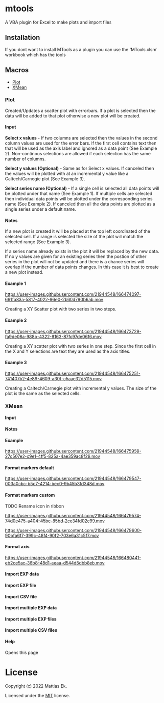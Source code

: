 # mtools
A VBA plugin for Excel to make plots and import files

## Installation

If you dont want to install MTools as a plugin you can use the 'MTools.xlsm' workbook which has the tools 


## Macros
  - [Plot](#Plot)
  - [XMean](#XMean)


### Plot
Created/Updates a scatter plot with errorbars. If a plot is selected then the data will be added to that plot otherwise a new plot will be created.

#### Input
**Select x values** - If two columns are selected then the values in the second column values are used for the error bars. If the first cell contains text then that will be used as the axis label and ignored as a data point (See Example 2). Non-continous selections are allowed if each selection has the same number of columns.

**Select y values (Optional)** - Same as for Select x values. If canceled then the values will be plotted with at an incremental y value like a Caltech/Carnegie plot (See Example 3).

**Select series name (Optional)** - If a single cell is selected all data points will be plotted under that name (See Example 1). If multiple cells are selected then individual data points will be plotted under the corresponding series name (See Example 2). If canceled then all the data points are plotted as a single series under a default name.

#### Notes
If a new plot is created it will be placed at the top left coordinated of the selected cell. If a range is selected the size of the plot will match the selected range (See Example 3).

If a series name already exists in the plot it will be replaced by the new data. If no y values are given for an existing series then the postion of other series in the plot will not be updated and there is a chance series will overlap if the number of data points changes. In this case it is best to create a new plot instead.

#### Example 1

https://user-images.githubusercontent.com/21944548/166474097-691fa83a-5817-4022-96e0-2b60d790b6ab.mov

Creating a XY Scatter plot with two series in two steps.

#### Example 2

https://user-images.githubusercontent.com/21944548/166473729-fa9de08a-988b-4322-8163-87fc97de06f6.mov

Creating a XY scatter plot with two series in one step. Since the first cell in the X and Y selections are text they are used as the axis titles.

#### Example 3

https://user-images.githubusercontent.com/21944548/166475251-741407b2-4e89-4609-a30f-c5aae32d5115.mov

Creating a Caltech/Carnegie plot with incremental y values. The size of the plot is the same as the selected cells.

### XMean

#### Input


#### Notes

#### Example



https://user-images.githubusercontent.com/21944548/166475959-27c507e2-c9e1-4ff5-825a-4ae359ac8f29.mov


#### Format markers default



https://user-images.githubusercontent.com/21944548/166479547-003a0cbc-b5c7-4214-bec0-9b45b3fd348d.mov


#### Format markers custom
TODO Rename icon in ribbon


https://user-images.githubusercontent.com/21944548/166479574-74d0e475-a404-45bc-85bd-2ce34fd02c99.mov



https://user-images.githubusercontent.com/21944548/166479600-90bfa6f7-399c-48f4-90f2-703e6a31c5f7.mov


#### Format axis


https://user-images.githubusercontent.com/21944548/166480441-eb2ce5ac-36b8-48d1-aeaa-d544d5dbb8eb.mov


#### Import EXP data

#### Import EXP file

#### Import CSV file

#### Import multiple EXP data

#### Import multiple EXP files

#### Import multiple CSV files

#### Help
Opens this page

# License

Copyright (c) 2022 Mattias Ek.

Licensed under the [MIT](https://github.com/mattias-ek/mtools/blob/main/LICENSE) license.
